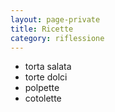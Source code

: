 ```yaml
--- 
layout: page-private
title: Ricette
category: riflessione
---
```


- torta salata
- torte dolci
- polpette
- cotolette
